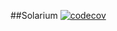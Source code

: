 ##Solarium
[![codecov](https://codecov.io/gh/coverlet/solarium/branch/master/graph/badge.svg?token=84ZDK4G3YH)](https://codecov.io/gh/coverlet/solarium)
